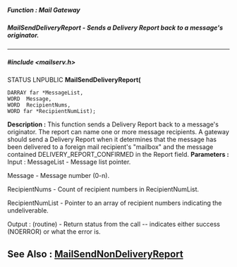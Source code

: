 ##### Function : Mail Gateway
##### MailSendDeliveryReport - Sends a Delivery Report back to a message's originator.
---
##### #include <mailserv.h>
STATUS LNPUBLIC **MailSendDeliveryReport(**

	DARRAY far *MessageList,
	WORD  Message,
	WORD  RecipientNums,
	WORD far *RecipientNumList);
**Description :**
This function sends a Delivery Report back to a message's originator.  The 
report can name one or more message recipients.  A gateway should send a 
Delivery Report when it determines that the message has been delivered to a 
foreign mail recipient's "mailbox" and the message contained 
DELIVERY_REPORT_CONFIRMED in the Report field.
**Parameters :**
Input :
MessageList  -  Message list pointer.

Message  -  Message number (0-n).

RecipientNums  -  Count of recipient numbers in RecipientNumList.

RecipientNumList  -  Pointer to an array of recipient numbers indicating the undeliverable.

Output :
(routine)  -  Return status from the call -- indicates either success (NOERROR) or what the error is.


**See Also :**
[MailSendNonDeliveryReport](D:/md_files/MailSendNonDeliveryReport.md)
---
